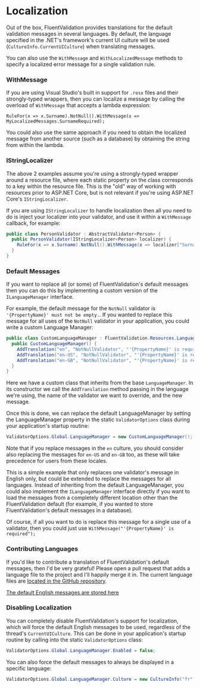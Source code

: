# Localization

Out of the box, FluentValidation provides translations for the default validation messages in several languages. By default, the language specified in the .NET's framework's current UI culture will be used (`CultureInfo.CurrentUICulture`) when translating messages.

You can also use the `WithMessage` and `WithLocalizedMessage` methods to specify a localized error message for a single validation rule.

### WithMessage
If you are using Visual Studio's built in support for `.resx` files and their strongly-typed wrappers, then you can localize a message by calling the overload of `WithMessage` that accepts a lambda expression:

```
RuleFor(x => x.Surname).NotNull().WithMessage(x => MyLocalizedMessages.SurnameRequired);
```
You could also use the same approach if you need to obtain the localized message from another source (such as a database) by obtaining the string from within the lambda.

### IStringLocalizer

The above 2 examples assume you're using a strongly-typed wrapper around a resource file, where each static property on the class corresponds to a key within the resource file. This is the "old" way of working with resources prior to ASP.NET Core, but is not relevant if you're using ASP.NET Core's `IStringLocalizer`.

If you are using `IStringLocalizer` to handle localization then all you need to do is inject your localizer into your validator, and use it within a `WithMessage` callback, for example:

```csharp
public class PersonValidator : AbstractValidator<Person> {
  public PersonValidator(IStringLocalizer<Person> localizer) {
    RuleFor(x => x.Surname).NotNull().WithMessage(x => localizer["Surname is required"]);
  }
}
```

### Default Messages
If you want to replace all (or some) of FluentValidation's default messages then you can do this by implementing a custom version of the `ILanguageManager` interface.

For example, the default message for the `NotNull` validator is `'{PropertyName}' must not be empty.`. If you wanted to replace this message for all uses of the `NotNull` validator in your application, you could write a custom Language Manager:

```csharp
public class CustomLanguageManager : FluentValidation.Resources.LanguageManager {
  public CustomLanguageManager() {
    AddTranslation("en", "NotNullValidator", "'{PropertyName}' is required.");
    AddTranslation("en-US", "NotNullValidator", "'{PropertyName}' is required.");
    AddTranslation("en-GB", "NotNullValidator", "'{PropertyName}' is required.");
  }
}
```

Here we have a custom class that inherits from the base `LanguageManager`. In its constructor we call the `AddTranslation` method passing in the language we're using, the name of the validator we want to override, and the new message.

Once this is done, we can replace the default LanguageManager by setting the LanguageManager property in the static `ValidatorOptions` class during your application's startup routine:

```csharp
ValidatorOptions.Global.LanguageManager = new CustomLanguageManager();
```

Note that if you replace messages in the `en` culture, you should consider also replacing the messages for `en-US` and `en-GB` too, as these will take precedence for users from these locales.

This is a simple example that only replaces one validator's message in English only, but could be extended to replace the messages for all languages. Instead of inheriting from the default LanguageManager, you could also implement the `ILanguageManager` interface directly if you want to load the messages from a completely different location other than the FluentValidation default (for example, if you wanted to store FluentValidation's default messages in a database).

Of course, if all you want to do is replace this message for a single use of a validator, then you could just use `WithMessage("'{PropertyName}' is required");`

### Contributing Languages
If you'd like to contribute a translation of FluentValidation's default messages, then I'd be very grateful! Please open a pull request that adds a language file to the project and I'll happily merge it in. The current language files are [located in the GitHub repository](https://github.com/JeremySkinner/FluentValidation/tree/master/src/FluentValidation/Resources/Languages).

[The default English messages are stored here](https://github.com/JeremySkinner/FluentValidation/blob/master/src/FluentValidation/Resources/Languages/EnglishLanguage.cs)

### Disabling Localization
You can completely disable FluentValidation's support for localization, which will force the default English messages to be used, regardless of the thread's `CurrentUICulture`. This can be done in your application's startup routine by calling into the static `ValidatorOptions` class:

```csharp
ValidatorOptions.Global.LanguageManager.Enabled = false;
```
You can also force the default messages to always be displayed in a specific language:

```csharp
ValidatorOptions.Global.LanguageManager.Culture = new CultureInfo("fr");
```
